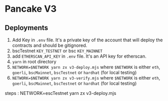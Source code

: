 # Pancake V3


## Deployments

1. Add Key in `.env` file. It's a private key of the account that will deploy the contracts and should be gitignored.
2. bscTestnet `KEY_TESTNET` or bsc `KEY_MAINNET`
3. add `ETHERSCAN_API_KEY` in `.env` file. It's an API key for etherscan.
4. `yarn` in root directory
5. `NETWORK=$NETWORK yarn zx v3-deploy.mjs` where `$NETWORK` is either `eth`, `goerli`, `bscMainnet`, `bscTestnet` or `hardhat` (for local testing)
6. `NETWORK=$NETWORK yarn zx v3-verify.mjs` where `$NETWORK` is either `eth`, `goerli`, `bscMainnet`, `bscTestnet` or `hardhat` (for local testing)


steps : 
    NETWORK=escTestnet yarn zx v3-deploy.mjs